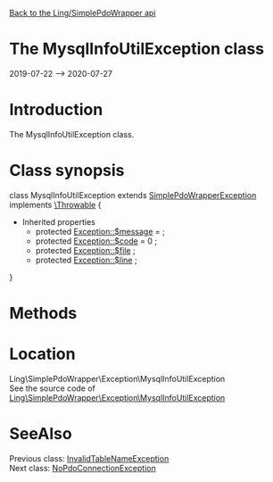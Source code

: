 [Back to the Ling/SimplePdoWrapper api](https://github.com/lingtalfi/SimplePdoWrapper/blob/master/doc/api/Ling/SimplePdoWrapper.md)



The MysqlInfoUtilException class
================
2019-07-22 --> 2020-07-27






Introduction
============

The MysqlInfoUtilException class.



Class synopsis
==============


class <span class="pl-k">MysqlInfoUtilException</span> extends [SimplePdoWrapperException](https://github.com/lingtalfi/SimplePdoWrapper/blob/master/doc/api/Ling/SimplePdoWrapper/Exception/SimplePdoWrapperException.md) implements [\Throwable](http://php.net/manual/en/class.throwable.php) {

- Inherited properties
    - protected  [Exception::$message](#property-message) =  ;
    - protected  [Exception::$code](#property-code) = 0 ;
    - protected  [Exception::$file](#property-file) ;
    - protected  [Exception::$line](#property-line) ;

}






Methods
==============






Location
=============
Ling\SimplePdoWrapper\Exception\MysqlInfoUtilException<br>
See the source code of [Ling\SimplePdoWrapper\Exception\MysqlInfoUtilException](https://github.com/lingtalfi/SimplePdoWrapper/blob/master/Exception/MysqlInfoUtilException.php)



SeeAlso
==============
Previous class: [InvalidTableNameException](https://github.com/lingtalfi/SimplePdoWrapper/blob/master/doc/api/Ling/SimplePdoWrapper/Exception/InvalidTableNameException.md)<br>Next class: [NoPdoConnectionException](https://github.com/lingtalfi/SimplePdoWrapper/blob/master/doc/api/Ling/SimplePdoWrapper/Exception/NoPdoConnectionException.md)<br>
